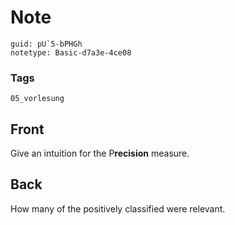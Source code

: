 # Note
```
guid: pU`5-bPHGh
notetype: Basic-d7a3e-4ce08
```

### Tags
```
05_vorlesung
```

## Front
Give an intuition for the P<b>recision</b> measure.

## Back
How many of the positively classified were relevant.
